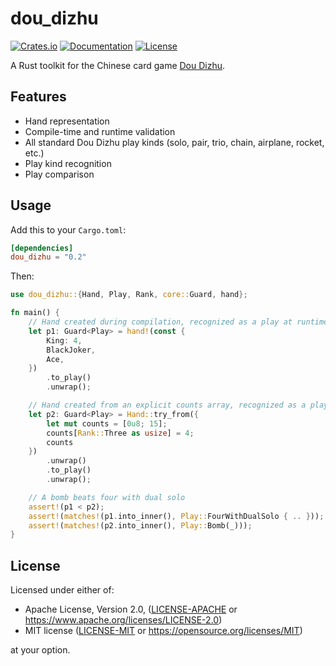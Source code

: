 # dou_dizhu

[![Crates.io](https://img.shields.io/crates/v/dou_dizhu)](https://crates.io/crates/dou_dizhu)
[![Documentation](https://img.shields.io/docsrs/dou_dizhu)](https://docs.rs/dou_dizhu)
[![License](https://img.shields.io/crates/l/dou_dizhu)](#license)

A Rust toolkit for the Chinese card game [Dou Dizhu](https://en.wikipedia.org/wiki/Dou_dizhu).

## Features

- Hand representation
- Compile-time and runtime validation
- All standard Dou Dizhu play kinds (solo, pair, trio, chain, airplane, rocket, etc.)
- Play kind recognition
- Play comparison

## Usage

Add this to your `Cargo.toml`:

```toml
[dependencies]
dou_dizhu = "0.2"
```

Then:

```rust
use dou_dizhu::{Hand, Play, Rank, core::Guard, hand};

fn main() {
    // Hand created during compilation, recognized as a play at runtime
    let p1: Guard<Play> = hand!(const {
        King: 4,
        BlackJoker,
        Ace,
    })
        .to_play()
        .unwrap();

    // Hand created from an explicit counts array, recognized as a play
    let p2: Guard<Play> = Hand::try_from({
        let mut counts = [0u8; 15];
        counts[Rank::Three as usize] = 4;
        counts
    })
        .unwrap()
        .to_play()
        .unwrap();

    // A bomb beats four with dual solo
    assert!(p1 < p2);
    assert!(matches!(p1.into_inner(), Play::FourWithDualSolo { .. }));
    assert!(matches!(p2.into_inner(), Play::Bomb(_)));
}
```

## License

Licensed under either of:

- Apache License, Version 2.0, ([LICENSE-APACHE](LICENSE-APACHE) or https://www.apache.org/licenses/LICENSE-2.0)
- MIT license ([LICENSE-MIT](LICENSE-MIT) or https://opensource.org/licenses/MIT)

at your option.